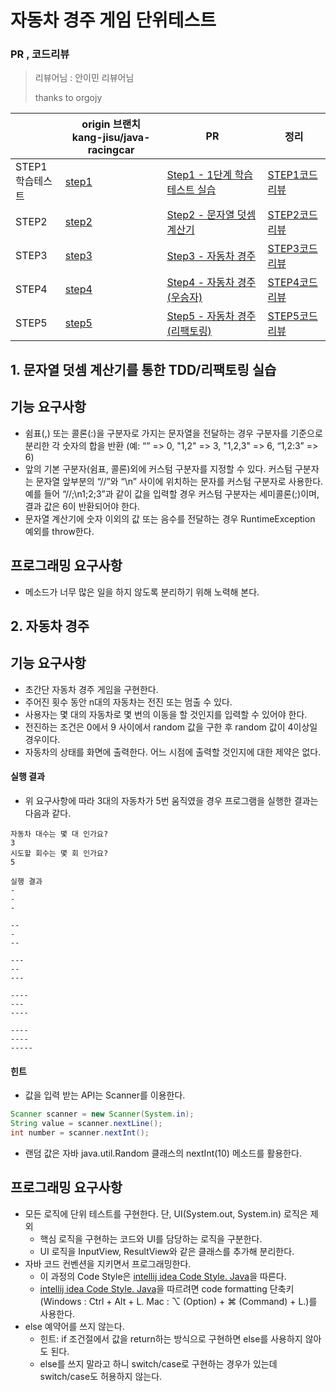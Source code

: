 # 자동차 경주 게임 단위테스트



### PR , 코드리뷰

> 리뷰어님 : 안이민 리뷰어님 
>
> thanks to orgojy

|                       | origin 브랜치<br />kang-jisu/java-racingcar                  | PR                                                           | 정리                                          |
| --------------------- | ------------------------------------------------------------ | ------------------------------------------------------------ | --------------------------------------------- |
| STEP1<br />학습테스트 | [step1](https://github.com/kang-jisu/java-racingcar/commits/step1) | [Step1 - 1단계 학습 테스트 실습](https://github.com/next-step/java-racingcar/pull/3080) | [STEP1코드리뷰](./1-1.%20STEP1%20코드리뷰.md) |
| STEP2                 | [step2](https://github.com/kang-jisu/java-racingcar/commits/step2) | [Step2 - 문자열 덧셈 계산기](https://github.com/next-step/java-racingcar/pull/3140) | [STEP2코드리뷰](./1-2.%20STEP2%20코드리뷰.md) |
| STEP3                 | [step3](https://github.com/kang-jisu/java-racingcar/commits/step3) | [Step3 - 자동차 경주](https://github.com/next-step/java-racingcar/pull/3202) | [STEP3코드리뷰](./1-3.%20STEP3%20코드리뷰.md)                         |
| STEP4                 | [step4](https://github.com/kang-jisu/java-racingcar/commits/step4) | [Step4 - 자동차 경주(우승자)](https://github.com/next-step/java-racingcar/pull/3278) |  [STEP4코드리뷰](./1-4.%20STEP4%20코드리뷰.md)            |
| STEP5                 | [step5](https://github.com/kang-jisu/java-racingcar/commits/step5) | [Step5 - 자동차 경주(리팩토링)](https://github.com/next-step/java-racingcar/pull/3319) |  [STEP5코드리뷰](./1-5.%20STEP5%20코드리뷰.md)            |





## 1. 문자열 덧셈 계산기를 통한 TDD/리팩토링 실습

## 기능 요구사항

- 쉼표(,) 또는 콜론(:)을 구분자로 가지는 문자열을 전달하는 경우 구분자를 기준으로 분리한 각 숫자의 합을 반환 (예: “” => 0, "1,2" => 3, "1,2,3" => 6, “1,2:3” => 6)
- 앞의 기본 구분자(쉼표, 콜론)외에 커스텀 구분자를 지정할 수 있다. 커스텀 구분자는 문자열 앞부분의 “//”와 “\n” 사이에 위치하는 문자를 커스텀 구분자로 사용한다. 예를 들어 “//;\n1;2;3”과 같이 값을 입력할 경우 커스텀 구분자는 세미콜론(;)이며, 결과 값은 6이 반환되어야 한다.
- 문자열 계산기에 숫자 이외의 값 또는 음수를 전달하는 경우 RuntimeException 예외를 throw한다.

## 프로그래밍 요구사항

- 메소드가 너무 많은 일을 하지 않도록 분리하기 위해 노력해 본다.



## 2.  자동차 경주

## 기능 요구사항

- 초간단 자동차 경주 게임을 구현한다.
- 주어진 횟수 동안 n대의 자동차는 전진 또는 멈출 수 있다.
- 사용자는 몇 대의 자동차로 몇 번의 이동을 할 것인지를 입력할 수 있어야 한다.
- 전진하는 조건은 0에서 9 사이에서 random 값을 구한 후 random 값이 4이상일 경우이다.
- 자동차의 상태를 화면에 출력한다. 어느 시점에 출력할 것인지에 대한 제약은 없다.

#### 실행 결과

- 위 요구사항에 따라 3대의 자동차가 5번 움직였을 경우 프로그램을 실행한 결과는 다음과 같다.

```plaintext
자동차 대수는 몇 대 인가요?
3
시도할 회수는 몇 회 인가요?
5

실행 결과
-
-
-

--
-
--

---
--
---

----
---
----

----
----
-----
```

#### 힌트

- 값을 입력 받는 API는 Scanner를 이용한다.

```java
Scanner scanner = new Scanner(System.in);
String value = scanner.nextLine();
int number = scanner.nextInt();
```

- 랜덤 값은 자바 java.util.Random 클래스의 nextInt(10) 메소드를 활용한다.

## 프로그래밍 요구사항

- 모든 로직에 단위 테스트를 구현한다. 단, UI(System.out, System.in) 로직은 제외
  - 핵심 로직을 구현하는 코드와 UI를 담당하는 로직을 구분한다.
  - UI 로직을 InputView, ResultView와 같은 클래스를 추가해 분리한다.
- 자바 코드 컨벤션을 지키면서 프로그래밍한다.
  - 이 과정의 Code Style은 [intellij idea Code Style. Java](https://www.jetbrains.com/help/idea/code-style-java.html)을 따른다.
  - [intellij idea Code Style. Java](https://www.jetbrains.com/help/idea/code-style-java.html)을 따르려면 code formatting 단축키(Windows : Ctrl + Alt + L. Mac : ⌥ (Option) + ⌘ (Command) + L.)를 사용한다.
- else 예약어를 쓰지 않는다.
  - 힌트: if 조건절에서 값을 return하는 방식으로 구현하면 else를 사용하지 않아도 된다.
  - else를 쓰지 말라고 하니 switch/case로 구현하는 경우가 있는데 switch/case도 허용하지 않는다.
